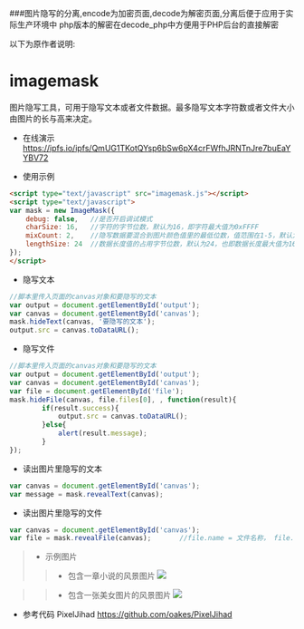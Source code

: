 ###图片隐写的分离,encode为加密页面,decode为解密页面,分离后便于应用于实际生产环境中
php版本的解密在decode_php中方便用于PHP后台的直接解密

以下为原作者说明:
# imagemask
图片隐写工具，可用于隐写文本或者文件数据。最多隐写文本字符数或者文件大小由图片的长与高来决定。

* 在线演示
https://ipfs.io/ipfs/QmUG1TKotQYsp6bSw6pX4crFWfhJRNTnJre7buEaYYBV72

* 使用示例
```html
<script type="text/javascript" src="imagemask.js"></script>
<script type="text/javascript">
var mask = new ImageMask({
    debug: false,   //是否开启调试模式
    charSize: 16,   //字符的字节位数，默认为16，即字符最大值为0xFFFF
    mixCount: 2,    //隐写数据要混合到图片颜色值里的最低位数，值范围在1-5，默认为2，如果大于3，则图片会失真很严重
    lengthSize: 24  //数据长度值的占用字节位数，默认为24，也即数据长度最大值为16777215
});
</script>
```
  * 隐写文本
```javascript
//脚本里传入页面的canvas对象和要隐写的文本
var output = document.getElementById('output');
var canvas = document.getElementById('canvas');
mask.hideText(canvas, '要隐写的文本');
output.src = canvas.toDataURL();
```
  * 隐写文件
```javascript
//脚本里传入页面的canvas对象和要隐写的文本
var output = document.getElementById('output');
var canvas = document.getElementById('canvas');
var file = document.getElementById('file');
mask.hideFile(canvas, file.files[0], , function(result){
		if(result.success){
			output.src = canvas.toDataURL();
		}else{
			alert(result.message);
		}
});
```

* 读出图片里隐写的文本
```javascript
var canvas = document.getElementById('canvas');
var message = mask.revealText(canvas);
```

* 读出图片里隐写的文件
```javascript
var canvas = document.getElementById('canvas');
var file = mask.revealFile(canvas);       //file.name = 文件名称， file.data = 文件数据
```

>* 示例图片
>>* 包含一章小说的风景图片
  ![](https://ipfs.io/ipfs/QmQnHuGoKP3ZTyixygndWa4hXfhRKZ18ZgkipeqbUeQpWg)
  
>>* 包含一张美女图片的风景图片
  ![](https://ipfs.io/ipfs/QmNUiD81fU7ypgqkrrUrJVasmACmEQ3wbfEQte9Js78ou1)
  

*  参考代码
PixelJihad  https://github.com/oakes/PixelJihad